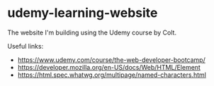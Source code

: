 # udemy-learning-website
The website I'm building using the Udemy course by Colt.

Useful links: 
  * https://www.udemy.com/course/the-web-developer-bootcamp/ 
  * https://developer.mozilla.org/en-US/docs/Web/HTML/Element 
  * https://html.spec.whatwg.org/multipage/named-characters.html
